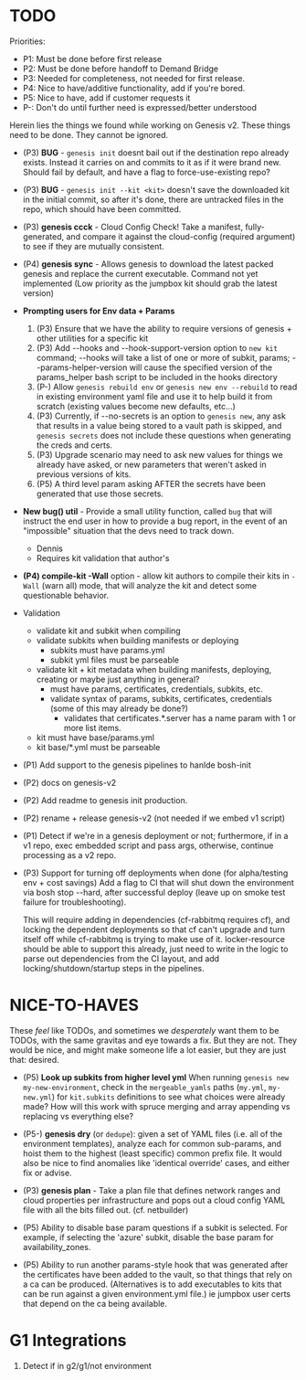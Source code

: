 TODO
====

Priorities:
* P1: Must be done before first release
* P2: Must be done before handoff to Demand Bridge
* P3: Needed for completeness, not needed for first release.
* P4: Nice to have/additive functionality, add if you're bored.
* P5: Nice to have, add if customer requests it
* P-: Don't do until further need is expressed/better understood

Herein lies the things we found while working on Genesis v2.
These things need to be done. They cannot be ignored.

- (P3) **BUG** - `genesis init` doesnt bail out if the destination repo already
  exists. Instead it carries on and commits to it as if it were brand new. Should fail
  by default, and have a flag to force-use-existing repo?

- (P3) **BUG** - `genesis init --kit <kit>` doesn't save the downloaded kit in the initial
  commit, so after it's done, there are untracked files in the repo, which should have been
  committed.

- (P3) **genesis ccck** - Cloud Config Check!  Take a manifest,
  fully-generated, and compare it against the cloud-config
  (required argument) to see if they are mutually consistent.

- (P4) **genesis sync** - Allows genesis to download the latest packed genesis and
  replace the current executable.  Command not yet implemented (Low priority
  as the jumpbox kit should grab the latest version)

- **Prompting users for Env data + Params**
  1. (P3) Ensure that we have the ability to require versions of genesis + other utilities for a specific kit
  2. (P3) Add --hooks and --hook-support-version option to `new kit` command;
     --hooks will take a list of one or more of subkit, params;
     --params-helper-version will cause the specified version of the
     params_helper bash script to be included in the hooks directory
  3. (P-) Allow `genesis rebuild env` or `genesis new env --rebuild` to read in
     existing environment yaml file and use it to help build it from scratch
     (existing values become new defaults, etc...)
  4. (P3) Currently, if --no-secrets is an option to `genesis new`, any ask that
     results in a value being stored to a vault path is skipped, and `genesis
     secrets` does not include these questions when generating the creds and
     certs.
  5. (P3) Upgrade scenario may need to ask new values for things we already have
     asked, or new parameters that weren't asked in previous versions of kits.
  6. (P5) A third level param asking AFTER the secrets have been generated that use
     those secrets.

- **New bug() util** - Provide a small utility function, called
  `bug` that will instruct the end user in how to provide a bug
  report, in the event of an "impossible" situation that the devs
  need to track down.
  - Dennis
  - Requires kit validation that author's 

- **(P4) compile-kit -Wall** option - allow kit authors to compile
  their kits in `-Wall` (warn all) mode, that will analyze the kit
  and detect some questionable behavior.

- Validation
  - validate kit and subkit when compiling
  - validate subkits when building manifests or deploying
    - subkits must have params.yml
    - subkit yml files must be parseable
  - validate kit + kit metadata when building manifests, deploying, creating
    or maybe just anything in general?
    - must have params, certificates, credentials, subkits, etc.
    - validate syntax of params, subkits, certificates, credentials
      (some of this may already be done?)
      - validates that certificates.*.server has a name param with 1 or more
        list items.
  - kit must have base/params.yml
  - kit base/\*.yml must be parseable

- (P1) Add support to the genesis pipelines to hanlde bosh-init

- (P2) docs on genesis-v2

- (P2) Add readme to genesis init production.

- (P2) rename + release genesis-v2 (not needed if we embed v1 script)

- (P1) Detect if we're in a genesis deployment or not; furthermore, if in a v1
  repo, exec embedded script and pass args, otherwise, continue processing as
  a v2 repo.

- (P3) Support for turning off deployments when done (for alpha/testing env + cost savings)
  Add a flag to CI that will shut down the environment via bosh stop --hard, after
  successful deploy (leave up on smoke test failure for troubleshooting).

  This will require adding in dependencies (cf-rabbitmq requires cf), and locking
  the dependent deployments so that cf can't upgrade and turn itself off while cf-rabbitmq
  is trying to make use of it. locker-resource should be able to support this already,
  just need to write in the logic to parse out dependencies from the CI layout, and
  add locking/shutdown/startup steps in the pipelines.

NICE-TO-HAVES
=============

These _feel_ like TODOs, and sometimes we _desperately_ want them to be
TODOs, with the same gravitas and eye towards a fix.  But they are not.
They would be nice, and might make someone life a lot easier, but they are
just that: desired.

- (P5) **Look up subkits from higher level yml**
  When running `genesis new my-new-environment`, check in the `mergeable_yamls`
  paths (`my.yml`, `my-new.yml`) for `kit.subkits` definitions to see what
  choices were already made? How will this work with spruce merging and array appending
  vs replacing vs everything else?

- (P5-) **genesis dry** (or `dedupe`): given a set of YAML files (i.e. all
  of the environment templates), analyze each for common
  sub-params, and hoist them to the highest (least specific)
  common prefix file.  It would also be nice to find anomalies
  like 'identical override' cases, and either fix or advise.

- (P3) **genesis plan** - Take a plan file that defines network ranges
  and cloud properties per infrastructure and pops out a cloud
  config YAML file with all the bits filled out. (cf. netbuilder)

- (P5) Ability to disable base param questions if a subkit is selected.  For
  example, if selecting the 'azure' subkit, disable the base param for
  availability_zones.

- (P5) Ability to run another params-style hook that was generated after the
  certificates have been added to the vault, so that things that rely on a ca
  can be produced. (Alternatives is to add executables to kits that can be run
  against a given environment.yml file.) ie jumpbox user certs that depend on 
  the ca being available.


G1 Integrations
===============

1) Detect if in g2/g1/not environment

